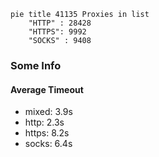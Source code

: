
```mermaid
pie title 41135 Proxies in list
    "HTTP" : 28428
    "HTTPS": 9992
    "SOCKS" : 9408
```

### Some Info
#### Average Timeout

- mixed: 3.9s
- http: 2.3s
- https: 8.2s
- socks: 6.4s